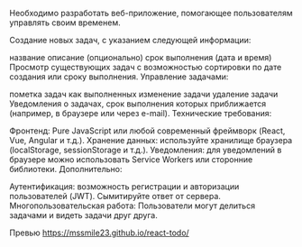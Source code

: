 Необходимо разработать веб-приложение, помогающее пользователям управлять своим временем.

Создание новых задач, с указанием следующей информации:

название
описание (опционально)
срок выполнения (дата и время)
Просмотр существующих задач с возможностью сортировки по дате создания или сроку выполнения.
Управление задачами:

пометка задач как выполненных
изменение задачи
удаление задачи
Уведомления о задачах, срок выполнения которых приближается (например, в браузере или через e-mail).
Технические требования:

Фронтенд: Pure JavaScript или любой современный фреймворк (React, Vue, Angular и т.д.).
Хранение данных: используйте хранилище браузера (localStorage, sessionStorage и т.д.).
Уведомления: для уведомлений в браузере можно использовать Service Workers или сторонние библиотеки.
Дополнительно:

Аутентификация: возможность регистрации и авторизации пользователей (JWT). Сымитируйте ответ от сервера.
Многопользовательская работа: Пользователи могут делиться задачами и видеть задачи друг друга.

Превью https://mssmile23.github.io/react-todo/
